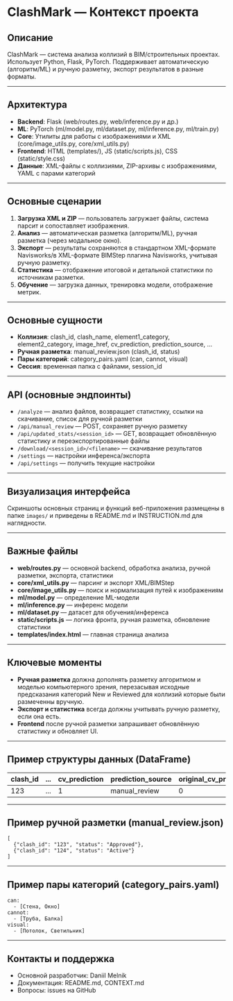 # ClashMark — Контекст проекта

## Описание
ClashMark — система анализа коллизий в BIM/строительных проектах. Использует Python, Flask, PyTorch. Поддерживает автоматическую (алгоритм/ML) и ручную разметку, экспорт результатов в разные форматы.

---

## Архитектура

- **Backend**: Flask (web/routes.py, web/inference.py и др.)
- **ML**: PyTorch (ml/model.py, ml/dataset.py, ml/inference.py, ml/train.py)
- **Core**: Утилиты для работы с изображениями и XML (core/image_utils.py, core/xml_utils.py)
- **Frontend**: HTML (templates/), JS (static/scripts.js), CSS (static/style.css)
- **Данные**: XML-файлы с коллизиями, ZIP-архивы с изображениями, YAML с парами категорий

---

## Основные сценарии

1. **Загрузка XML и ZIP** — пользователь загружает файлы, система парсит и сопоставляет изображения.
2. **Анализ** — автоматическая разметка (алгоритм/ML), ручная разметка (через модальное окно).
3. **Экспорт** — результаты сохраняются в стандартном XML-формате Navisworks/в XML-формате BIMStep плагина Navisworks, учитывая ручную разметку.
4. **Статистика** — отображение итоговой и детальной статистики по источникам разметки.
5. **Обучение** — загрузка данных, тренировка модели, отображение метрик.

---

## Основные сущности

- **Коллизия**: clash_id, clash_name, element1_category, element2_category, image_href, cv_prediction, prediction_source, ...
- **Ручная разметка**: manual_review.json (clash_id, status)
- **Пары категорий**: category_pairs.yaml (can, cannot, visual)
- **Сессия**: временная папка с файлами, session_id

---

## API (основные эндпоинты)

- `/analyze` — анализ файлов, возвращает статистику, ссылки на скачивание, список для ручной разметки
- `/api/manual_review` — POST, сохраняет ручную разметку
- `/api/updated_stats/<session_id>` — GET, возвращает обновлённую статистику и переэкспортированные файлы
- `/download/<session_id>/<filename>` — скачивание результатов
- `/settings` — настройки инференса/экспорта
- `/api/settings` — получить текущие настройки

---

## Визуализация интерфейса

Скриншоты основных страниц и функций веб-приложения размещены в папке `images/` и приведены в README.md и INSTRUCTION.md для наглядности.

---

## Важные файлы

- **web/routes.py** — основной backend, обработка анализа, ручной разметки, экспорта, статистики
- **core/xml_utils.py** — парсинг и экспорт XML/BIMStep
- **core/image_utils.py** — поиск и нормализация путей к изображениям
- **ml/model.py** — определение ML-модели
- **ml/inference.py** — инференс модели
- **ml/dataset.py** — датасет для обучения/инференса
- **static/scripts.js** — логика фронта, ручная разметка, обновление статистики
- **templates/index.html** — главная страница анализа

---

## Ключевые моменты

- **Ручная разметка** должна дополнять разметку алгоритмом и моделью компьютерного зрения, перезасывая исходные предсказания категорий New и Reviewed  для коллизий которые были размеченны вручную.
- **Экспорт и статистика** всегда должны учитывать ручную разметку, если она есть.
- **Frontend** после ручной разметки запрашивает обновлённую статистику и обновляет UI.

---

## Пример структуры данных (DataFrame)

| clash_id | ... | cv_prediction | prediction_source | original_cv_prediction | original_prediction_source |
|----------|-----|---------------|------------------|-----------------------|---------------------------|
| 123      | ... | 1             | manual_review    | 0                     | algorithm                 |

---

## Пример ручной разметки (manual_review.json)

```
[
  {"clash_id": "123", "status": "Approved"},
  {"clash_id": "124", "status": "Active"}
]
```

---

## Пример пары категорий (category_pairs.yaml)

```
can:
  - [Стена, Окно]
cannot:
  - [Труба, Балка]
visual:
  - [Потолок, Светильник]
```

---

## Контакты и поддержка

- Основной разработчик: Daniil Melnik
- Документация: README.md, CONTEXT.md
- Вопросы: issues на GitHub 